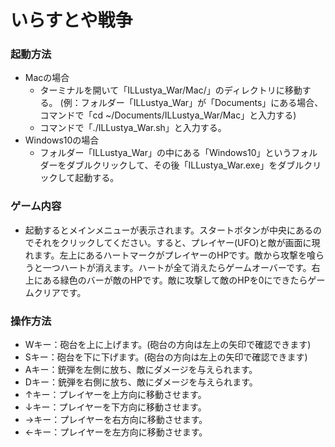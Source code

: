 # いらすとや戦争
### 起動方法
- Macの場合
    - ターミナルを開いて「ILLustya_War/Mac/」のディレクトリに移動する。
    (例：フォルダー「ILLustya_War」が「Documents」にある場合、コマンドで「cd ~/Documents/ILLustya_War/Mac」と入力する)
    - コマンドで「./ILLustya_War.sh」と入力する。
- Windows10の場合
    - フォルダー「ILLustya_War」の中にある「Windows10」というフォルダーをダブルクリックして、その後「ILLustya_War.exe」をダブルクリックして起動する。

### ゲーム内容
- 起動するとメインメニューが表示されます。スタートボタンが中央にあるのでそれをクリックしてください。すると、プレイヤー(UFO)と敵が画面に現れます。左上にあるハートマークがプレイヤーのHPです。敵から攻撃を喰らうと一つハートが消えます。ハートが全て消えたらゲームオーバーです。右上にある緑色のバーが敵のHPです。敵に攻撃して敵のHPを0にできたらゲームクリアです。

### 操作方法
- Wキー：砲台を上に上げます。(砲台の方向は左上の矢印で確認できます)
- Sキー：砲台を下に下げます。(砲台の方向は左上の矢印で確認できます)
- Aキー：銃弾を左側に放ち、敵にダメージを与えられます。
- Dキー：銃弾を右側に放ち、敵にダメージを与えられます。
- ↑キー：プレイヤーを上方向に移動させます。
- ↓キー：プレイヤーを下方向に移動させます。
- →キー：プレイヤーを右方向に移動させます。
- ←キー：プレイヤーを左方向に移動させます。


